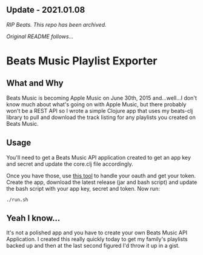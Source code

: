 ## Update - 2021.01.08

_RIP Beats. This repo has been archived._

_Original README follows..._

# Beats Music Playlist Exporter

## What and Why
Beats Music is becoming Apple Music on June 30th, 2015 and...well...I don't know much about what's going on with Apple Music, but there probably won't be a REST API so I wrote a simple Clojure app that uses my beats-clj library to pull and download the track listing for any playlists you created on Beats Music.

## Usage

You'll need to get a Beats Music API application created to get an app key and secret and update the core.clj file accordingly.

Once you have those, use [this tool](http://thatmikeflynn.com/beats-clj/resources/) to handle your oauth and get your token. Create the app, download the latest release (jar and bash script) and update the bash script with your app key, secret and token. Now run:

```
./run.sh
```

## Yeah I know...

It's not a polished app and you have to create your own Beats Music API Application. I created this really quickly today to get my family's playlists backed up and then at the last second figured I'd throw it up in a gist.

